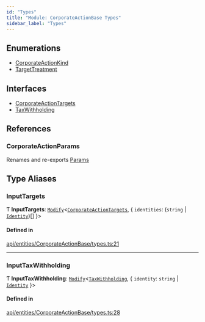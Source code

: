 ```yaml
---
id: "Types"
title: "Module: CorporateActionBase Types"
sidebar_label: "Types"
---
```


## Enumerations

- [CorporateActionKind](../../../../../enums/API/Entities/CorporateActionBase/Types/CorporateActionKind/CorporateActionKind.md)
- [TargetTreatment](../../../../../enums/API/Entities/CorporateActionBase/Types/TargetTreatment/TargetTreatment.md)

## Interfaces

- [CorporateActionTargets](../../../../../interfaces/API/Entities/CorporateActionBase/Types/CorporateActionTargets/CorporateActionTargets.md)
- [TaxWithholding](../../../../../interfaces/API/Entities/CorporateActionBase/Types/TaxWithholding/TaxWithholding.md)

## References

### CorporateActionParams

Renames and re-exports [Params](../../../../../interfaces/API/Entities/CorporateActionBase/Params/Params.md)

## Type Aliases

### InputTargets

Ƭ **InputTargets**: [`Modify`](../../../../Types/Utils/Utils.md#modify)<[`CorporateActionTargets`](../../../../../interfaces/API/Entities/CorporateActionBase/Types/CorporateActionTargets/CorporateActionTargets.md), { `identities`: (`string` \| [`Identity`](../../../../../classes/API/Entities/Identity/Identity.md))[]  }\>

#### Defined in

[api/entities/CorporateActionBase/types.ts:21](https://github.com/PolymeshAssociation/polymesh-sdk/blob/b6f9fb883/src/api/entities/CorporateActionBase/types.ts#L21)

___

### InputTaxWithholding

Ƭ **InputTaxWithholding**: [`Modify`](../../../../Types/Utils/Utils.md#modify)<[`TaxWithholding`](../../../../../interfaces/API/Entities/CorporateActionBase/Types/TaxWithholding/TaxWithholding.md), { `identity`: `string` \| [`Identity`](../../../../../classes/API/Entities/Identity/Identity.md)  }\>

#### Defined in

[api/entities/CorporateActionBase/types.ts:28](https://github.com/PolymeshAssociation/polymesh-sdk/blob/b6f9fb883/src/api/entities/CorporateActionBase/types.ts#L28)
